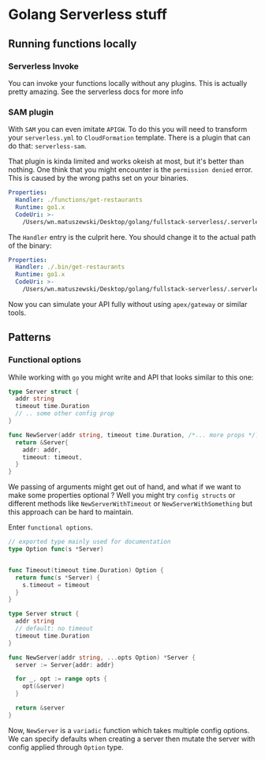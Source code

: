 # Golang Serverless stuff

## Running functions locally

### Serverless Invoke

You can invoke your functions locally without any plugins. This is actually pretty amazing.
See the serverless docs for more info

### SAM plugin

With `SAM` you can even imitate `APIGW`. To do this you will need to transform your `serverless.yml` to `CloudFormation` template. There is a plugin that can do that: `serverless-sam`.

That plugin is kinda limited and works okeish at most, but it's better than nothing.
One think that you might encounter is the `permission denied` error. This is caused by the wrong paths set on your binaries.

```yaml
Properties:
  Handler: ./functions/get-restaurants
  Runtime: go1.x
  CodeUri: >-
    /Users/wn.matuszewski/Desktop/golang/fullstack-serverless/.serverless/big-mouth.zip
```

The `Handler` entry is the culprit here. You should change it to the actual path of the binary:

```yaml
Properties:
  Handler: ./.bin/get-restaurants
  Runtime: go1.x
  CodeUri: >-
    /Users/wn.matuszewski/Desktop/golang/fullstack-serverless/.serverless/big-mouth.zip
```

Now you can simulate your API fully without using `apex/gateway` or similar tools.

## Patterns

### Functional options

While working with `go` you might write and API that looks similar to this one:

```go
type Server struct {
  addr string
  timeout time.Duration
  // .. some other config prop
}

func NewServer(addr string, timeout time.Duration, /*... more props */) *Server {
  return &Server{
    addr: addr,
    timeout: timeout,
  }
}
```

We passing of arguments might get out of hand, and what if we want to make some properties optional ?
Well you might try `config structs` or different methods like `NewServerWithTimeout` or `NewServerWithSomething` but this approach can be hard to maintain.

Enter `functional options`.

```go
// exported type mainly used for documentation
type Option func(s *Server)


func Timeout(timeout time.Duration) Option {
  return func(s *Server) {
    s.timeout = timeout
  }
}

type Server struct {
  addr string
  // default: no timeout
  timeout time.Duration
}

func NewServer(addr string, ...opts Option) *Server {
  server := Server{addr: addr}

  for _, opt := range opts {
    opt(&server)
  }

  return &server
}
```

Now, `NewServer` is a `variadic` function which takes multiple config options. We can specify defaults when creating a server then mutate the server with config applied through `Option` type.

